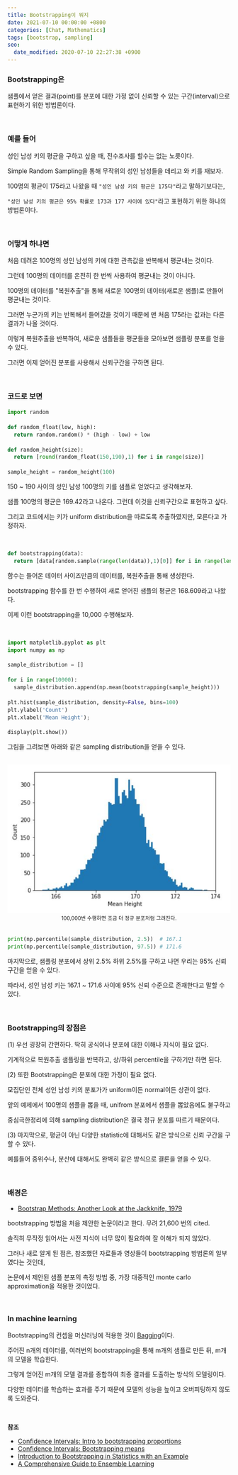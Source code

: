 ```yaml
---
title: Bootstrapping이 뭐지
date: 2021-07-10 00:00:00 +0800
categories: [Chat, Mathematics]
tags: [bootstrap, sampling]
seo:
  date_modified: 2020-07-10 22:27:38 +0900
---
```


### <b>Bootstrapping은</b>

샘플에서 얻은 결과(point)를 분포에 대한 가정 없이 신뢰할 수 있는 구간(interval)으로 표현하기 위한 방법론이다.  

<br/>

### <b>예를 들어</b>  

성인 남성 키의 평균을 구하고 싶을 때, 전수조사를 할수는 없는 노릇이다.  

Simple Random Sampling을 통해 무작위의 성인 남성들을 데리고 와 키를 재보자.  

100명의 평균이 175라고 나왔을 때 `"성인 남성 키의 평균은 175다"`라고 말하기보다는,  

`"성인 남성 키의 평균은 95% 확률로 173과 177 사이에 있다"`라고 표현하기 위한 하나의 방법론이다.  

<br/>

### <b>어떻게 하냐면</b>  

처음 데려온 100명의 성인 남성의 키에 대한 관측값을 반복해서 평균내는 것이다.  

그런데 100명의 데이터를 온전히 한 번씩 사용하여 평균내는 것이 아니다.  

100명의 데이터를 "복원추출"을 통해 새로운 100명의 데이터(새로운 샘플)로 만들어 평균내는 것이다.  

그러면 누군가의 키는 반복해서 들어갔을 것이기 때문에 맨 처음 175라는 값과는 다른 결과가 나올 것이다.  

이렇게 복원추출을 반복하여, 새로운 샘플들을 평균들을 모아보면 샘플링 분포를 얻을 수 있다.  

그러면 이제 얻어진 분포를 사용해서 신뢰구간을 구하면 된다.  

<br/>

### <b>코드로 보면</b>  

```python
import random

def random_float(low, high):
  return random.random() * (high - low) + low

def random_height(size):
  return [round(random_float(150,190),1) for i in range(size)]

sample_height = random_height(100)
```

150 ~ 190 사이의 성인 남성 100명의 키를 샘플로 얻었다고 생각해보자.  

샘플 100명의 평균은 169.42라고 나온다. 그런데 이것을 신뢰구간으로 표현하고 싶다.  

그리고 코드에서는 키가 uniform distribution을 따르도록 추출하였지만, 모른다고 가정하자.  

<br/>

```python
def bootstrapping(data):
  return [data[random.sample(range(len(data)),1)[0]] for i in range(len(data))] 
```

함수는 들어온 데이터 사이즈만큼의 데이터를, 복원추출을 통해 생성한다.  

bootstrapping 함수를 한 번 수행하여 새로 얻어진 샘플의 평균은 168.609라고 나왔다.  

이제 이런 bootstrapping을 10,000 수행해보자.  

<br/>

```python
import matplotlib.pyplot as plt
import numpy as np

sample_distribution = []

for i in range(10000):
  sample_distribution.append(np.mean(bootstrapping(sample_height)))
  
plt.hist(sample_distribution, density=False, bins=100)
plt.ylabel('Count')
plt.xlabel('Mean Height'); 

display(plt.show())
```

그림을 그려보면 아래와 같은 sampling distribution을 얻을 수 있다.  

<br/>

<img src="/assets/img/chat/mathematics/bootstrapping/bootstrapping1.jpg">  

<center><small>100,000번 수행하면 조금 더 정규 분포처럼 그려진다.</small></center>

<br/>

```python
print(np.percentile(sample_distribution, 2.5))  # 167.1 
print(np.percentile(sample_distribution, 97.5)) # 171.6
```

마지막으로, 샘플링 분포에서 상위 2.5% 하위 2.5%를 구하고 나면 우리는 95% 신뢰구간을 얻을 수 있다.  

따라서, 성인 남성 키는 167.1 ~ 171.6 사이에 95% 신뢰 수준으로 존재한다고 말할 수 있다.  

<br/>

### <b>Bootstrapping의 장점은</b>  

(1) 우선 굉장히 간편하다. 딱히 공식이나 분포에 대한 이해나 지식이 필요 없다.  

기계적으로 복원추출 샘플링을 반복하고, 상/하위 percentile을 구하기만 하면 된다.  

(2) 또한 Bootstrapping은 분포에 대한 가정이 필요 없다.  

모집단인 전체 성인 남성 키의 분포가가 uniform이든 normal이든 상관이 없다.  

앞의 예제에서 100명의 샘플을 뽑을 때, unifrom 분포에서 샘플을 뽑았음에도 불구하고  

중심극한정리에 의해 sampling distribution은 결국 정규 분포를 따르기 때문이다.  

(3) 마지막으로, 평균이 아닌 다양한 statistic에 대해서도 같은 방식으로 신뢰 구간을 구할 수 있다.  

예를들어 중위수나, 분산에 대해서도 완벽히 같은 방식으로 결론을 얻을 수 있다.  

<br/>

### <b>배경은</b>

- [Bootstrap Methods: Another Look at the Jackknife, 1979](https://projecteuclid.org/journals/annals-of-statistics/volume-7/issue-1/Bootstrap-Methods-Another-Look-at-the-Jackknife/10.1214/aos/1176344552.full)

bootstrapping 방법을 처음 제안한 논문이라고 한다. 무려 21,600 번의 cited.  

솔직히 무작정 읽어서는 사전 지식이 너무 많이 필요하여 잘 이해가 되지 않았다.  

그러나 새로 알게 된 점은, 참조했던 자료들과 영상들이 bootstrapping 방법론의 일부였다는 것인데,  

논문에서 제안된 샘플 분포의 측정 방법 중, 가장 대중적인 monte carlo approximation을 적용한 것이었다.  

<br/>

### <b>In machine learning</b>  

Bootstrapping의 컨셉을 머신러닝에 적용한 것이 [Bagging](https://en.wikipedia.org/wiki/Bootstrap_aggregating)이다.  

주어진 n개의 데이터를, 여러번의 bootstrapping을 통해 m개의 샘플로 만든 뒤, m개의 모델을 학습한다.  

그렇게 얻어진 m개의 모델 결과를 종합하여 최종 결과를 도출하는 방식의 모델링이다.  

다양한 데이터를 학습하는 효과를 주기 때문에 모델의 성능을 높이고 오버피팅하지 않도록 도와준다.  

<br/>

**참조**

- [Confidence Intervals: Intro to bootstrapping proportions](https://www.youtube.com/watch?v=655X9eZGxls)
- [Confidence Intervals: Bootstrapping means](https://www.youtube.com/watch?v=zRz_GeyYVow)
- [Introduction to Bootstrapping in Statistics with an Example](https://statisticsbyjim.com/hypothesis-testing/bootstrapping/)
- [A Comprehensive Guide to Ensemble Learning](https://www.analyticsvidhya.com/blog/2018/06/comprehensive-guide-for-ensemble-models/)



